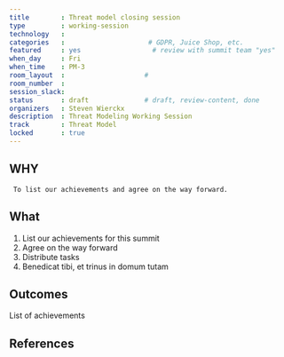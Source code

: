 ```yaml
---
title        : Threat model closing session
type         : working-session
technology   :
categories   :                     # GDPR, Juice Shop, etc.
featured     : yes                  # review with summit team "yes"
when_day     : Fri
when_time    : PM-3
room_layout  :                    #
room_number  :
session_slack:
status       : draft              # draft, review-content, done
organizers   : Steven Wierckx
description  : Threat Modeling Working Session
track        : Threat Model
locked       : true
---
```


## WHY

     To list our achievements and agree on the way forward.

## What

 1. List our achievements for this summit
 2. Agree on the way forward
 3. Distribute tasks
 4. Benedicat tibi, et trinus in domum tutam

## Outcomes

 List of achievements

## References

